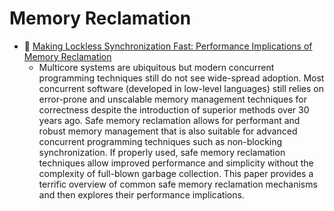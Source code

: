 # Memory Reclamation

* :scroll: [Making Lockless Synchronization Fast: Performance Implications of Memory Reclamation](http://www.rdrop.com/users/paulmck/RCU/hart_ipdps06.pdf)
    - Multicore systems are ubiquitous but modern concurrent programming
techniques still do not see wide-spread adoption. Most concurrent software
(developed in low-level languages) still relies on error-prone and unscalable
memory management techniques for correctness despite the introduction of
superior methods over 30 years ago. Safe memory reclamation allows for
performant and robust memory management that is also suitable for advanced
concurrent programming techniques such as non-blocking synchronization. If
properly used, safe memory reclamation techniques allow improved performance and
simplicity without the complexity of full-blown garbage collection. This paper
provides a terrific overview of common safe memory reclamation mechanisms and
then explores their performance implications.
